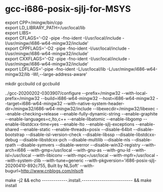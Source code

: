 # gcc-i686-posix-sjlj-for-MSYS
export CPP=/mingw/bin/cpp \
export LD_LIBRARY_PATH=/usr/local/lib \
export LIBS= \
export   CFLAGS='-O2 -pipe -fno-ident -I/usr/local/include -I/usr/mingw/i686-w64-mingw32/include' \
export CPPFLAGS='-O2 -pipe -fno-ident -I/usr/local/include -I/usr/mingw/i686-w64-mingw32/include' \
export CXXFLAGS='-O2 -pipe -fno-ident -I/usr/local/include -I/usr/mingw/i686-w64-mingw32/include' \
export  LDFLAGS='-pipe -fno-ident -L/usr/local/lib  -L/usr/mingw/i686-w64-mingw32/lib -Wl,--large-address-aware' 

mkdir gccbuild
cd gccbuild

../gcc-20200202-0303907/configure --prefix=/mingw32 --with-local-prefix=/mingw32 --build=i686-w64-mingw32 --host=i686-w64-mingw32 --target=i686-w64-mingw32 --with-native-system-header-dir=/mingw32/i686-w64-mingw32/include --libexecdir=/mingw32/libexec --enable-checking=release --enable-fully-dynamic-string --enable-graphite --enable-languages=c,lto,c++ --enable-libatomic --enable-libgomp --enable-libstdcxx-time=yes --enable-lto --enable-sjlj-exceptions --enable-shared --enable-static --enable-threads=posix --disable-64bit --disable-bootstrap --disable-isl-version-check --disable-libssp --disable-libstdcxx-debug --disable-libstdcxx-pch --disable-multilib --disable-nls --disable-rpath --disable-symvers --disable-werror --disable-win32-registry --with-arch=i686 --with-gmp=/usr/local --with-gnu-as --with-gnu-ld --with-isl=/usr/local --with-libiconv --with-mpc=/usr/local --with-mpfr=/usr/local --with-system-zlib --with-tune=generic --with-pkgversion='i686-posix-sjlj-20200410-892c755, Built by NLSoft' --with-bugurl=http://www.cnblogs.com/nlsoft

make -j2 && echo -------------.install.-------------------------- && make install
